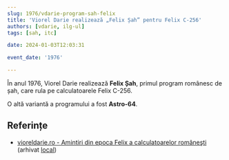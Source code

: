 ```yaml
---
slug: 1976/vdarie-program-sah-felix
title: 'Viorel Darie realizează „Felix Șah” pentru Felix C-256'
authors: [vdarie, ilg-ul]
tags: [sah, itc]

date: 2024-01-03T12:03:31

event_date: '1976'

---
```


În anul 1976, Viorel Darie realizează **Felix Șah**, primul program
românesc de șah,
care rula pe calculatoarele Felix C-256.

O altă variantă a programului a fost **Astro-64**.

<!-- truncate -->

## Referințe

- [vioreldarie.ro - Amintiri din epoca Felix a calculatoarelor româneşti](https://www.vioreldarie.ro/Creatii/Amintiri%20din%20epoca%20FELIX%20a%20calculatoarelor%20romanesti.pdf) (arhivat [local](https://cronica-it.github.io/arhiva/))
